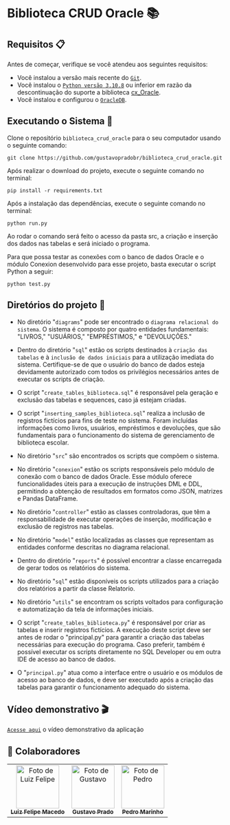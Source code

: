 # Biblioteca CRUD Oracle 📚

## Requisitos 📋
Antes de começar, verifique se você atendeu aos seguintes requisitos:
- Você instalou a versão mais recente do [`Git`](https://git-scm.com/downloads).
- Você instalou o [`Python versão 3.10.8`](https://www.python.org/downloads/release/python-3108/) ou inferior em razão da descontinuação do suporte a biblioteca [cx_Oracle](https://oracle.github.io/python-cx_Oracle/).
- Você instalou e configurou o [`OracleDB`](https://www.oracle.com/br/database/technologies/xe-downloads.html).

## Executando o Sistema 🚀
Clone o repositório `biblioteca_crud_oracle` para o seu computador usando o seguinte comando:
```git
git clone https://github.com/gustavopradobr/biblioteca_crud_oracle.git
```
Após realizar o download do projeto, execute o seguinte comando no terminal: 
```shell
pip install -r requirements.txt
```

Após a instalação das dependências, execute o seguinte comando no terminal:
```shell
python run.py 
```

Ao rodar o comando será feito o acesso da pasta src, a criação e inserção dos dados nas tabelas e será iniciado o programa.

Para que possa testar as conexões com o banco de dados Oracle e o módulo Conexion desenvolvido para esse projeto, basta executar o script Python a seguir:
```shell
python test.py
```
## Diretórios do projeto 📁
- No diretório "`diagrams`" pode ser encontrado o `diagrama relacional do sistema`. O sistema é composto por quatro entidades fundamentais: "LIVROS," "USUÁRIOS," "EMPRÉSTIMOS," e "DEVOLUÇÕES."

- Dentro do diretório "`sql`" estão os scripts destinados à `criação das tabelas` e à `inclusão de dados iniciais` para a utilização imediata do sistema. Certifique-se de que o usuário do banco de dados esteja devidamente autorizado com todos os privilégios necessários antes de executar os scripts de criação.

- O script "`create_tables_biblioteca.sql`" é responsável pela geração e exclusão das tabelas e sequences, caso já estejam criadas.

- O script "`inserting_samples_biblioteca.sql`" realiza a inclusão de registros fictícios para fins de teste no sistema. Foram incluídas informações como livros, usuários, empréstimos e devoluções, que são fundamentais para o funcionamento do sistema de gerenciamento de biblioteca escolar.

- No diretório "`src`" são encontrados os scripts que compõem o sistema.

- No diretório "`conexion`" estão os scripts responsáveis pelo módulo de conexão com o banco de dados Oracle. Esse módulo oferece funcionalidades úteis para a execução de instruções DML e DDL, permitindo a obtenção de resultados em formatos como JSON, matrizes e Pandas DataFrame.

- No diretório "`controller`" estão as classes controladoras, que têm a responsabilidade de executar operações de inserção, modificação e exclusão de registros nas tabelas.

- No diretório "`model`" estão localizadas as classes que representam as entidades conforme descritas no diagrama relacional.

- Dentro do diretório "`reports`" é possível encontrar a classe encarregada de gerar todos os relatórios do sistema.

- No diretório "`sql`" estão disponíveis os scripts utilizados para a criação dos relatórios a partir da classe Relatorio.

- No diretório "`utils`" se encontram os scripts voltados para configuração e automatização da tela de informações iniciais.

- O script "`create_tables_biblioteca.py`" é responsável por criar as tabelas e inserir registros fictícios. A execução deste script deve ser antes de rodar o "principal.py" para garantir a criação das tabelas necessárias para execução do programa. Caso preferir, também é possível executar os scripts diretamente no SQL Developer ou em outra IDE de acesso ao banco de dados.

- O "`principal.py`" atua como a interface entre o usuário e os módulos de acesso ao banco de dados, e deve ser executado após a criação das tabelas para garantir o funcionamento adequado do sistema.

## Vídeo demonstrativo 🎬
[`Acesse aqui`](https://www.youtube.com/watch?v=xRB0KWsuqss) o vídeo demonstrativo da aplicação

## 🤝 Colaboradores

<table>
  <tr>
    <td align="center">
      <a href="https://github.com/luizfelipemacedo">
        <img src="https://github.com/luizfelipemacedo.png" width="100px;" alt="Foto de Luiz Felipe"/><br>
        <sub>
          <b>Luiz Felipe Macedo</b>
        </sub>
      </a>
    </td>
    <td align="center">
      <a href="https://github.com/gustavopradobr">
        <img src="https://github.com/gustavopradobr.png" width="100px;" alt="Foto de Gustavo"/><br>
        <sub>
          <b>Gustavo Prado</b>
        </sub>
      </a>
    </td>
    <td align="center">
      <a href="https://github.com/pedrohmarinho">
        <img src="https://github.com/pedrohmarinho.png" width="100px;" alt="Foto de Pedro"/><br>
        <sub>
          <b>Pedro Marinho</b>
        </sub>
      </a>
    </td>
  </tr>
</table>
